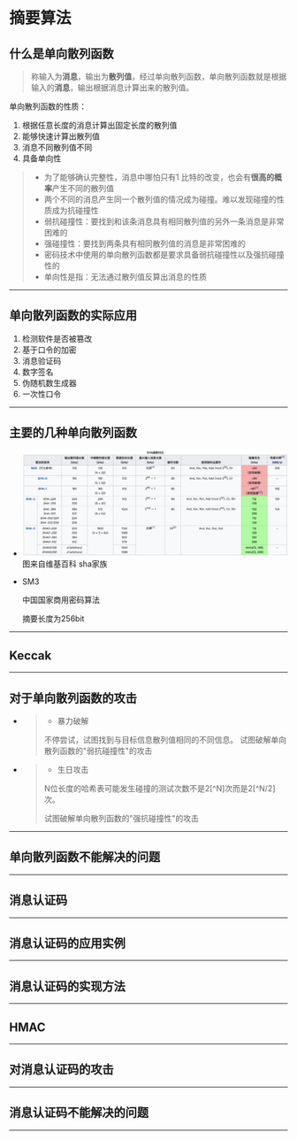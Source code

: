 # 摘要算法

## 什么是单向散列函数

> 称输入为**消息**，输出为**散列值**，经过单向散列函数，单向散列函数就是根据输入的**消息**，输出根据消息计算出来的散列值。

单向散列函数的性质：

1. 根据任意长度的消息计算出固定长度的散列值
2. 能够快速计算出散列值
3. 消息不同散列值不同
4. 具备单向性

> * 为了能够确认完整性，消息中哪怕只有1 比特的改变，也会有**很高的概率**产生不同的散列值
> * 两个不同的消息产生同一个散列值的情况成为碰撞。难以发现碰撞的性质成为抗碰撞性
> * 弱抗碰撞性：要找到和该条消息具有相同散列值的另外一条消息是非常困难的
> * 强碰撞性：要找到两条具有相同散列值的消息是非常困难的
> * 密码技术中使用的单向散列函数都是要求具备弱抗碰撞性以及强抗碰撞性的
> * 单向性是指：无法通过散列值反算出消息的性质

---

## 单向散列函数的实际应用

1. 检测软件是否被篡改
2. 基于口令的加密
3. 消息验证码
4. 数字签名
5. 伪随机数生成器
6. 一次性口令

---

## 主要的几种单向散列函数

* ![](/assets/sha函数.png)图来自维基百科 sha家族

* SM3

  中国国家商用密码算法

  摘要长度为256bit

---

## Keccak

---

## 对于单向散列函数的攻击

* > * 暴力破解
  >
  > 不停尝试，试图找到与目标信息散列值相同的不同信息。
  > 试图破解单向散列函数的"弱抗碰撞性"的攻击



* > * 生日攻击
  >
  > N位长度的哈希表可能发生碰撞的测试次数不是2[^N]次而是2[^N/2]次。
  >
  > 试图破解单向散列函数的"强抗碰撞性"的攻击

---

## 单向散列函数不能解决的问题

---

## 消息认证码

---

## 消息认证码的应用实例

---

## 消息认证码的实现方法

---

## HMAC

---

## 对消息认证码的攻击

---

## 消息认证码不能解决的问题

---

[^1]: Enter footnote here.

[^2]: Enter footnote here.

